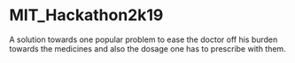 # MIT_Hackathon2k19
A solution towards one popular problem to ease the doctor off his burden towards the medicines and also the dosage one has to prescribe with them.
